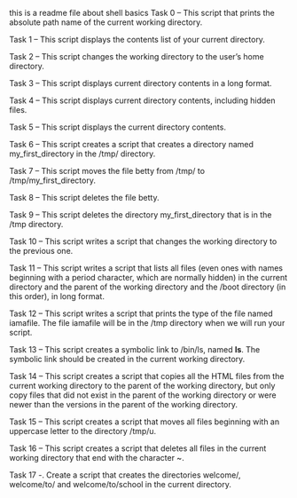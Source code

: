  this is a readme file about shell basics
Task 0 – This script that prints the absolute path name of the current working directory.

Task 1 – This script displays the contents list of your current directory.

Task 2 – This script changes the working directory to the user’s home directory.

Task 3 – This script displays current directory contents in a long format.

Task 4 – This script displays current directory contents, including hidden files.

Task 5 – This script displays the current directory contents.

Task 6 – This script creates a script that creates a directory named my_first_directory in the /tmp/ directory.

Task 7 – This script moves the file betty from /tmp/ to /tmp/my_first_directory.

Task 8 – This script deletes the file betty.

Task 9 – This script deletes the directory my_first_directory that is in the /tmp directory.

Task 10 – This script writes a script that changes the working directory to the previous one.

Task 11 – This script writes  a script that lists all files (even ones with names beginning with a period character, which are normally hidden) in the current directory and the parent of the working directory and the /boot directory (in this order), in long format.

Task 12 – This script writes a script that prints the type of the file named iamafile. The file iamafile will be in the /tmp directory when we will run your script.

Task 13 – This script creates a symbolic link to /bin/ls, named __ls__. The symbolic link should be created in the current working directory.

Task 14 – This script creates a script that copies all the HTML files from the current working directory to the parent of the working directory, but only copy files that did not exist in the parent of the working directory or were newer than the versions in the parent of the working directory.

Task 15 – This script creates a script that moves all files beginning with an uppercase letter to the directory /tmp/u.

Task 16 – This script creates a script that deletes all files in the current working directory that end with the character ~.

Task 17 -. Create a script that creates the directories welcome/, welcome/to/ and welcome/to/school in the current directory.


